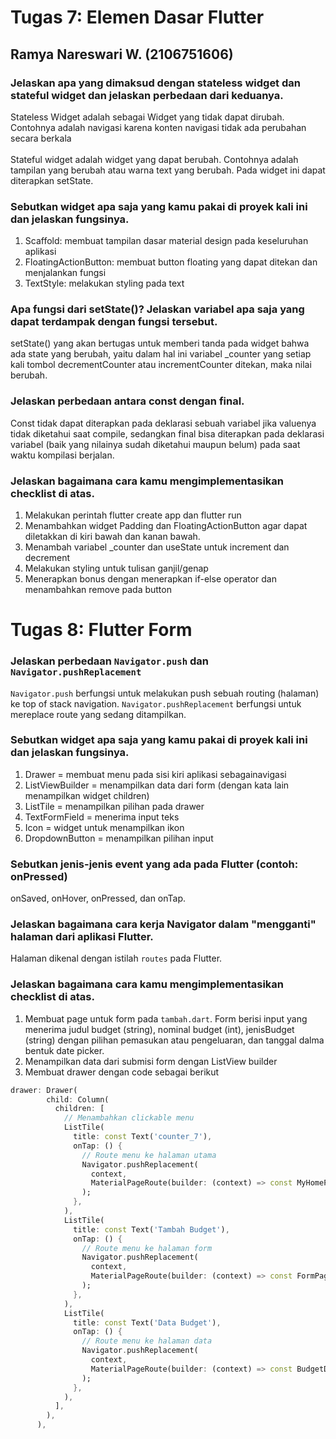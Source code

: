# Tugas 7: Elemen Dasar Flutter

## Ramya Nareswari W. (2106751606)

### Jelaskan apa yang dimaksud dengan stateless widget dan stateful widget dan jelaskan perbedaan dari keduanya.

Stateless Widget adalah sebagai Widget yang tidak dapat dirubah. Contohnya adalah navigasi karena konten navigasi tidak ada perubahan secara berkala<br/><br/>
Stateful widget adalah widget yang dapat berubah. Contohnya adalah tampilan yang berubah atau warna text yang berubah. Pada widget ini dapat diterapkan setState. <br>

### Sebutkan widget apa saja yang kamu pakai di proyek kali ini dan jelaskan fungsinya.

1. Scaffold: membuat tampilan dasar material design pada keseluruhan aplikasi
2. FloatingActionButton: membuat button floating yang dapat ditekan dan menjalankan fungsi
3. TextStyle: melakukan styling pada text


### Apa fungsi dari setState()? Jelaskan variabel apa saja yang dapat terdampak dengan fungsi tersebut.

setState() yang akan bertugas untuk memberi tanda pada widget bahwa ada state yang berubah, yaitu dalam hal ini variabel _counter yang setiap kali tombol decrementCounter atau incrementCounter ditekan, maka nilai berubah.

### Jelaskan perbedaan antara const dengan final.

Const tidak dapat diterapkan pada deklarasi sebuah variabel jika valuenya tidak diketahui saat compile, sedangkan final bisa diterapkan pada  deklarasi variabel (baik yang nilainya sudah diketahui maupun belum) pada saat waktu kompilasi berjalan.

### Jelaskan bagaimana cara kamu mengimplementasikan checklist di atas.

1. Melakukan perintah flutter create app dan flutter run
2. Menambahkan widget Padding dan FloatingActionButton agar dapat diletakkan di kiri bawah dan kanan bawah.
3. Menambah variabel _counter dan useState untuk increment dan decrement
4. Melakukan styling untuk tulisan ganjil/genap
5. Menerapkan bonus dengan menerapkan if-else operator dan menambahkan remove pada button

# Tugas 8: Flutter Form
### Jelaskan perbedaan `Navigator.push` dan `Navigator.pushReplacement`
`Navigator.push` berfungsi untuk melakukan push sebuah routing (halaman) ke top of stack navigation. `Navigator.pushReplacement` berfungsi untuk mereplace route yang sedang ditampilkan.

### Sebutkan widget apa saja yang kamu pakai di proyek kali ini dan jelaskan fungsinya.
1. Drawer = membuat menu pada sisi kiri aplikasi sebagainavigasi
2. ListViewBuilder = menampilkan data dari form (dengan kata lain menampilkan widget children)
3. ListTile = menampilkan pilihan pada drawer
4. TextFormField = menerima input teks
5. Icon = widget untuk menampilkan ikon
6. DropdownButton = menampilkan pilihan input


###  Sebutkan jenis-jenis event yang ada pada Flutter (contoh: onPressed)
onSaved, onHover, onPressed, dan onTap.

### Jelaskan bagaimana cara kerja Navigator dalam "mengganti" halaman dari aplikasi Flutter.
Halaman dikenal dengan istilah `routes` pada Flutter. 

### Jelaskan bagaimana cara kamu mengimplementasikan checklist di atas.
1. Membuat page untuk form pada `tambah.dart`. Form berisi input yang menerima judul budget (string), nominal budget (int), jenisBudget (string) dengan pilihan pemasukan atau pengeluaran, dan tanggal dalma bentuk date picker.
2. Menampilkan data dari submisi form dengan ListView builder
3. Membuat drawer dengan code sebagai berikut
```dart
drawer: Drawer(
        child: Column(
          children: [
            // Menambahkan clickable menu
            ListTile(
              title: const Text('counter_7'),
              onTap: () {
                // Route menu ke halaman utama
                Navigator.pushReplacement(
                  context,
                  MaterialPageRoute(builder: (context) => const MyHomePage()),
                );
              },
            ),
            ListTile(
              title: const Text('Tambah Budget'),
              onTap: () {
                // Route menu ke halaman form
                Navigator.pushReplacement(
                  context,
                  MaterialPageRoute(builder: (context) => const FormPage()),
                );
              },
            ),
            ListTile(
              title: const Text('Data Budget'),
              onTap: () {
                // Route menu ke halaman data
                Navigator.pushReplacement(
                  context,
                  MaterialPageRoute(builder: (context) => const BudgetDataPage()),
                );
              },
            ),
          ],
        ),
      ),
```